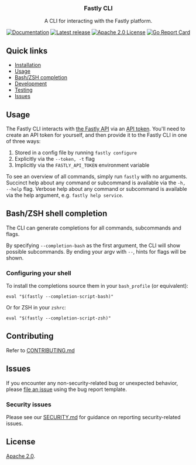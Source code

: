 <div align="center">
  <h3 align="center">Fastly CLI</h3>
  <p align="center">A CLI for interacting with the Fastly platform.</p>
  <p align="center">
      <a href="https://developer.fastly.com/reference/cli/"><img alt="Documentation" src="https://img.shields.io/badge/cli-reference-yellow"></a>
      <a href="https://github.com/fastly/cli/releases/latest"><img alt="Latest release" src="https://img.shields.io/github/v/release/fastly/cli" /></a>
      <a href="#License"><img alt="Apache 2.0 License" src="https://img.shields.io/github/license/fastly/cli" /></a>
      <a href="https://goreportcard.com/report/github.com/fastly/cli"><img alt="Go Report Card" src="https://goreportcard.com/badge/github.com/fastly/cli" /></a>
  </p>
</div>

## Quick links
- [Installation](INSTALL.md)
- [Usage](#Usage)
- [Bash/ZSH completion](#bashzsh-shell-completion)
- [Development](DEVELOP.md)
- [Testing](TESTING.md)
- [Issues](#Issues)

## Usage

The Fastly CLI interacts with [the Fastly API][api] via an [API token][authentication].  You'll need to create an API token for yourself, and then provide it to the Fastly CLI in one of three ways:

1. Stored in a config file by running `fastly configure`
1. Explicitly via the `--token, -t` flag
1. Implicitly via the `FASTLY_API_TOKEN` environment variable

[api]: https://developer.fastly.com/reference/api/
[authentication]: https://developer.fastly.com/reference/api/#authentication

To see an overview of all commands, simply run `fastly` with no arguments.
Succinct help about any command or subcommand is available via the `-h, --help`
flag. Verbose help about any command or subcommand is available via the help
argument, e.g. `fastly help service`.

## Bash/ZSH shell completion
The CLI can generate completions for all commands, subcommands and flags.

By specifying `--completion-bash` as the first argument, the CLI will show possible subcommands. By ending your argv with `--`, hints for flags will be shown.

### Configuring your shell
To install the completions source them in your `bash_profile` (or equivalent):
```
eval "$(fastly --completion-script-bash)"
```

Or for ZSH in your `zshrc`:
```
eval "$(fastly --completion-script-zsh)"
```

## Contributing

Refer to [CONTRIBUTING.md](./CONTRIBUTING.md)

## Issues

If you encounter any non-security-related bug or unexpected behavior, please [file an issue][bug]
using the bug report template.

[bug]: https://github.com/fastly/cli/issues/new?labels=bug&template=bug_report.md

### Security issues

Please see our [SECURITY.md](SECURITY.md) for guidance on reporting security-related issues.

## License

[Apache 2.0](LICENSE).
